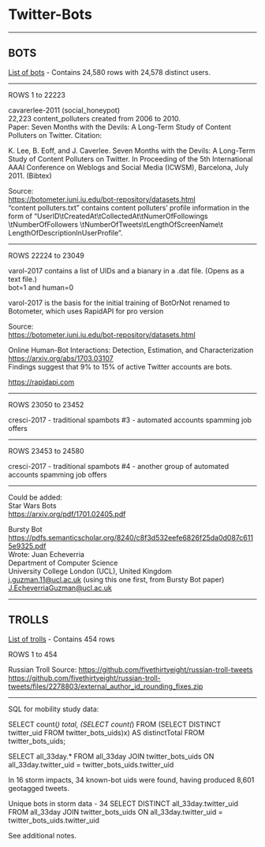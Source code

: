 # Twitter-Bots

------------------------------------------------  
BOTS 
------------------------------------------------  

[List of bots](twitter-bots-uids.csv) - Contains 24,580 rows with 24,578 distinct users.  

----------------  
ROWS 1 to 22223  

cavarerlee-2011 (social_honeypot)  
22,223 content_polluters created from 2006 to 2010.  
Paper: Seven Months with the Devils: A Long-Term Study of Content Polluters on Twitter. Citation:  

K. Lee, B. Eoff, and J. Caverlee. Seven Months with the Devils: A
Long-Term Study of Content Polluters on Twitter. In Proceeding of the 5th International AAAI Conference on Weblogs and Social Media (ICWSM), Barcelona, July 2011. (Bibtex)  

Source:  
https://botometer.iuni.iu.edu/bot-repository/datasets.html  
“content polluters.txt” contains content polluters’ profile information in the form of “UserID\tCreatedAt\tCollectedAt\tNumerOfFollowings \tNumberOfFollowers \tNumberOfTweets\tLengthOfScreenName\t LengthOfDescriptionInUserProfile”.  

----------------  
ROWS 22224 to 23049  

varol-2017 contains a list of UIDs and a bianary in a .dat file. (Opens as a text file.)  
bot=1 and human=0  

varol-2017 is the basis for the initial training of 
BotOrNot renamed to Botometer, which uses RapidAPI for pro version  

Source:  
https://botometer.iuni.iu.edu/bot-repository/datasets.html  

Online Human-Bot Interactions: Detection, Estimation, and Characterization  
https://arxiv.org/abs/1703.03107  
Findings suggest that 9% to 15% of active Twitter accounts are bots.  

https://rapidapi.com  


----------------  
ROWS 23050 to 23452  


cresci-2017 - traditional spambots #3 - automated accounts spamming job offers  

----------------  
ROWS 23453 to 24580  

cresci-2017 - traditional spambots #4 - another group of automated accounts spamming job offers  

---------------- 

Could be added:  
Star Wars Bots  
https://arxiv.org/pdf/1701.02405.pdf  

Bursty Bot  
https://pdfs.semanticscholar.org/8240/c8f3d532eefe6826f25da0d087c6115e9325.pdf  
Wrote:
Juan Echeverria  
Department of Computer Science  
University College London (UCL), United Kingdom  
j.guzman.11@ucl.ac.uk (using this one first, from Bursty Bot paper)  
J.EcheverriaGuzman@ucl.ac.uk  


------------------------------------------------
TROLLS
------------------------------------------------

[List of trolls](twitter-trolls-uids.csv) - Contains 454 rows  

ROWS 1 to 454

Russian Troll Source:
https://github.com/fivethirtyeight/russian-troll-tweets
https://github.com/fivethirtyeight/russian-troll-tweets/files/2278803/external_author_id_rounding_fixes.zip


------------------------------------------------

SQL for mobility study data:  

SELECT count(*) total, (SELECT count(*) FROM (SELECT DISTINCT twitter_uid FROM twitter_bots_uids)x) AS distinctTotal FROM twitter_bots_uids;

SELECT all_33day.* FROM all_33day JOIN twitter_bots_uids ON all_33day.twitter_uid = twitter_bots_uids.twitter_uid

In 16 storm impacts, 34 known-bot uids were found, having produced 8,601 geotagged tweets.

Unique bots in storm data - 34
SELECT DISTINCT all_33day.twitter_uid FROM all_33day JOIN twitter_bots_uids ON all_33day.twitter_uid = twitter_bots_uids.twitter_uid

See additional notes.

